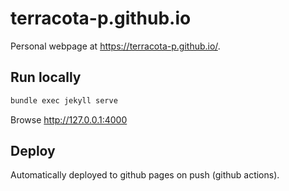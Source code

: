 # terracota-p.github.io

Personal webpage at <https://terracota-p.github.io/>.

## Run locally

```sh
bundle exec jekyll serve
```

Browse <http://127.0.0.1:4000>

## Deploy

Automatically deployed to github pages on push (github actions).
